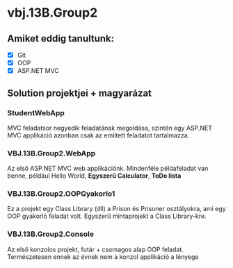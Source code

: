 ﻿# vbj.13B.Group2

## Amiket eddig tanultunk:

- [x] Git
- [x] OOP
- [x] ASP.NET MVC

## Solution projektjei + magyarázat

### StudentWebApp

MVC feladatsor negyedik feladatának megoldása, szintén egy ASP.NET MVC applikáció azonban csak az említett feladatot tartalmazza.

### VBJ.13B.Group2.WebApp
Az első ASP.NET MVC web applikációnk. Mindenféle példafeladat van benne, például Hello World, **Egyszerű Calculator**, **ToDo lista**

### VBJ.13B.Group2.OOPGyakorlo1
Ez a projekt egy Class Library (dll) a Prison és Prisoner osztályokra, ami egy OOP gyakorló feladat volt.
Egyszerű mintaprojekt a Class Library-kre.

### VBJ.13B.Group2.Console

Az első konzolos projekt, futár + csomagos alap OOP feladat.
Természetesen ennek az évnek nem a konzol applikáció a lényege
	